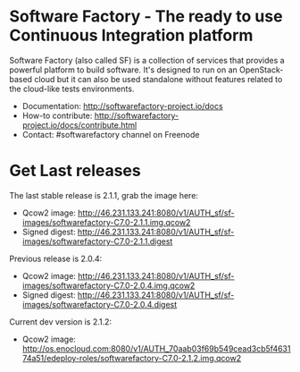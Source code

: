 Software Factory - The ready to use Continuous Integration platform
===================================================================

Software Factory (also called SF) is a collection of services that provides
a powerful platform to build software. It's designed to
run on an OpenStack-based cloud but it can also be used standalone
without features related to the cloud-like tests environments.

* Documentation: http://softwarefactory-project.io/docs
* How-to contribute: http://softwarefactory-project.io/docs/contribute.html
* Contact: #softwarefactory channel on Freenode

# Get Last releases

The last stable release is 2.1.1, grab the image here:

* Qcow2 image: http://46.231.133.241:8080/v1/AUTH_sf/sf-images/softwarefactory-C7.0-2.1.1.img.qcow2
* Signed digest: http://46.231.133.241:8080/v1/AUTH_sf/sf-images/softwarefactory-C7.0-2.1.1.digest

Previous release is 2.0.4:

* Qcow2 image: http://46.231.133.241:8080/v1/AUTH_sf/sf-images/softwarefactory-C7.0-2.0.4.img.qcow2
* Signed digest: http://46.231.133.241:8080/v1/AUTH_sf/sf-images/softwarefactory-C7.0-2.0.4.digest

Current dev version is 2.1.2:

* Qcow2 image: http://os.enocloud.com:8080/v1/AUTH_70aab03f69b549cead3cb5f463174a51/edeploy-roles/softwarefactory-C7.0-2.1.2.img.qcow2
